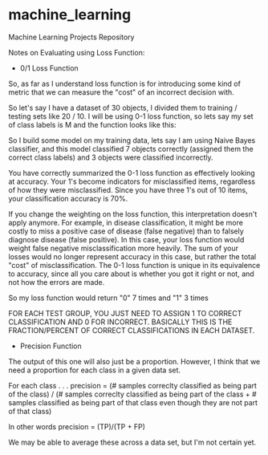 # machine_learning

Machine Learning Projects Repository 

Notes on Evaluating using Loss Function: 

* 0/1 Loss Function 

So, as far as I understand loss function is for introducing some kind of metric that we can measure the "cost" of an incorrect decision with.

So let's say I have a dataset of 30 objects, I divided them to training / testing sets like 20 / 10. I will be using 0-1 loss function, so lets say my set of class labels is M and the function looks like this:

So I build some model on my training data, lets say I am using Naive Bayes classifier, and this model classified 7 objects correctly (assigned them the correct class labels) and 3 objects were classified incorrectly.

You have correctly summarized the 0-1 loss function as effectively looking at accuracy. Your 1's become indicators for misclassified items, regardless of how they were misclassified. Since you have three 1's out of 10 items, your classification accuracy is 70%.

If you change the weighting on the loss function, this interpretation doesn't apply anymore. For example, in disease classification, it might be more costly to miss a positive case of disease (false negative) than to falsely diagnose disease (false positive). In this case, your loss function would weight false negative misclassification more heavily. The sum of your losses would no longer represent accuracy in this case, but rather the total "cost" of misclassification. The 0-1 loss function is unique in its equivalence to accuracy, since all you care about is whether you got it right or not, and not how the errors are made.

So my loss function would return "0" 7 times and "1" 3 times

FOR EACH TEST GROUP, YOU JUST NEED TO ASSIGN 1 TO CORRECT CLASSIFICATION AND 0 FOR INCORRECT. BASICALLY THIS IS THE FRACTION/PERCENT OF CORRECT CLASSIFICATIONS IN EACH DATASET. 

* Precision Function

The output of this one will also just be a proportion. However, I think that we need a proportion for each class in a given data set. 

For each class  . . .  precision = (# samples correclty classified as being part of the class) / (# samples correclty classified as being part of the class + # samples classified as being part of that class even though they are not part of that class)

In other words precision = (TP)/(TP + FP)

We may be able to average these across a data set, but I'm not certain yet. 
